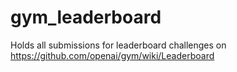 # gym_leaderboard
Holds all submissions for leaderboard challenges on https://github.com/openai/gym/wiki/Leaderboard
